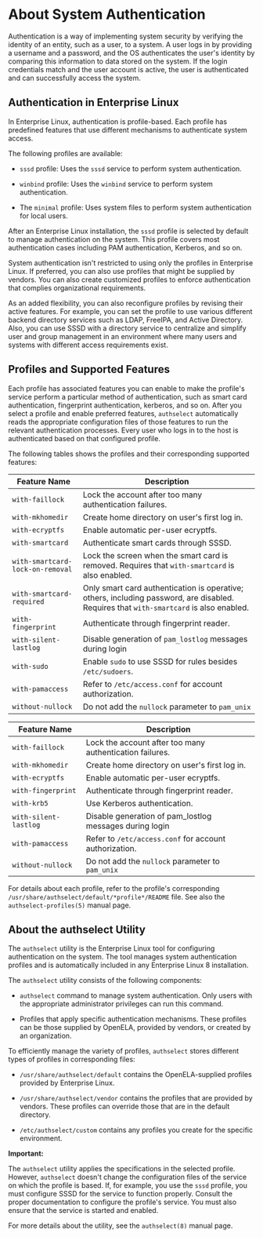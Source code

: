<!--
SPDX-FileCopyrightText: 2023,2024 Oracle and/or its affiliates.
SPDX-License-Identifier: CC-BY-SA-4.0
-->

# About System Authentication

Authentication is a way of implementing system security by verifying the identity of an entity, such as a user, to a system. A user logs in by providing a username and a password, and the OS authenticates the user's identity by comparing this information to data stored on the system. If the login credentials match and the user account is active, the user is authenticated and can successfully access the system.

## Authentication in Enterprise Linux

In Enterprise Linux, authentication is profile-based. Each profile has predefined features that use different mechanisms to authenticate system access.

The following profiles are available:

- `sssd` profile: Uses the `sssd` service to perform system authentication.

- `winbind` profile: Uses the `winbind` service to perform system authentication.

- The `minimal` profile: Uses system files to perform system authentication for local users.

After an Enterprise Linux installation, the `sssd` profile is selected by default to manage authentication on the system. This profile covers most authentication cases including PAM authentication, Kerberos, and so on.

System authentication isn't restricted to using only the profiles in Enterprise Linux. If preferred, you can also use profiles that might be supplied by vendors. You can also create customized profiles to enforce authentication that complies organizational requirements.

As an added flexibility, you can also reconfigure profiles by revising their active features. For example, you can set the profile to use various different backend directory services such as LDAP, FreeIPA, and Active Directory. Also, you can use SSSD with a directory service to centralize and simplify user and group management in an environment where many users and systems with different access requirements exist.

## Profiles and Supported Features

Each profile has associated features you can enable to make the profile's service perform a particular method of authentication, such as smart card authentication, fingerprint authentication, kerberos, and so on. After you select a profile and enable preferred features, `authselect` automatically reads the appropriate configuration files of those features to run the relevant authentication processes. Every user who logs in to the host is authenticated based on that configured profile.

The following tables shows the profiles and their corresponding supported features:

| Feature Name                     | Description                                                                                                                                                            |
| -------------------------------- | ---------------------------------------------------------------------------------------------------------------------------------------------------------------------- |
| `with-faillock`                  | Lock the account after too many authentication failures.                                                                                               |
| `with-mkhomedir`                 | Create home directory on user's first log in.                                                                                                          |
| `with-ecryptfs`                  | Enable automatic per-user ecryptfs.                                                                                                                    |
| `with-smartcard`                 | Authenticate smart cards through SSSD.                                                                                                                 |
| `with-smartcard-lock-on-removal` | Lock the screen when the smart card is removed. Requires that `with-smartcard` is also enabled.                                        |
| `with-smartcard-required`        | Only smart card authentication is operative; others, including password, are disabled. Requires that `with-smartcard` is also enabled. |
| `with-fingerprint`               | Authenticate through fingerprint reader.                                                                                                               |
| `with-silent-lastlog`            | Disable generation of `pam_lostlog` messages during login                                                                                                              |
| `with-sudo`                      | Enable `sudo` to use SSSD for rules besides `/etc/sudoers`.                                                                                            |
| `with-pamaccess`                 | Refer to `/etc/access.conf` for account authorization.                                                                                                 |
| `without-nullock`                | Do not add the `nullock` parameter to `pam_unix`                                                                                                                       |

| Feature Name          | Description                                                                    |
| --------------------- | ------------------------------------------------------------------------------ |
| `with-faillock`       | Lock the account after too many authentication failures.       |
| `with-mkhomedir`      | Create home directory on user's first log in.                  |
| `with-ecryptfs`       | Enable automatic per-user ecryptfs.                            |
| `with-fingerprint`    | Authenticate through fingerprint reader.                       |
| `with-krb5`           | Use Kerberos authentication.                                   |
| `with-silent-lastlog` | Disable generation of pam\_lostlog messages during login |
| `with-pamaccess`      | Refer to `/etc/access.conf` for account authorization.         |
| `without-nullock`     | Do not add the `nullock` parameter to `pam_unix`                               |

For details about each profile, refer to the profile's corresponding `/usr/share/authselect/default/*profile*/README` file. See also the `authselect-profiles(5)` manual page.

## About the authselect Utility

The `authselect` utility is the Enterprise Linux tool for configuring authentication on the system. The tool manages system authentication profiles and is automatically included in any Enterprise Linux 8 installation.

The `authselect` utility consists of the following components:

- `authselect` command to manage system authentication. Only users with the appropriate administrator privileges can run this command.

- Profiles that apply specific authentication mechanisms. These profiles can be those supplied by OpenELA, provided by vendors, or created by an organization.

To efficiently manage the variety of profiles, `authselect` stores different types of profiles in corresponding files:

- `/usr/share/authselect/default` contains the OpenELA-supplied profiles provided by Enterprise Linux.

- `/usr/share/authselect/vendor` contains the profiles that are provided by vendors. These profiles can override those that are in the default directory.

- `/etc/authselect/custom` contains any profiles you create for the specific environment.

**Important:**

The `authselect` utility applies the specifications in the selected profile. However, `authselect` doesn't change the configuration files of the service on which the profile is based. If, for example, you use the `sssd` profile, you must configure SSSD for the service to function properly. Consult the proper documentation to configure the profile's service. You must also ensure that the service is started and enabled.

For more details about the utility, see the `authselect(8)` manual page.
